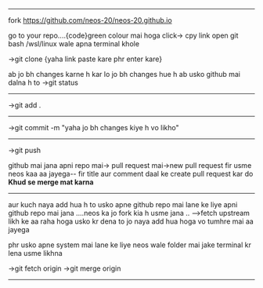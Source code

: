 *******************************************************
fork https://github.com/neos-20/neos-20.github.io

go to your repo....{code}green colour mai hoga 
click-> cpy link 
open git bash /wsl/linux wale apna terminal khole

->git clone {yaha link paste kare phr enter kare}

ab jo bh changes karne h kar lo
jo bh changes hue h ab usko github mai dalna h 
to 
->git status
***
->git add .
***
->git commit -m "yaha jo bh changes kiye h vo likho"
***
->git push

github mai jana apni repo mai-> pull request mai->new pull request 
fir usme neos kaa aa jayega--
fir title aur comment daal ke create pull request kar do
**Khud se merge mat karna**
******************************************************
aur kuch naya add hua h to usko apne github repo mai lane ke liye
apni github repo mai jana ....neos ka jo fork kia h usme jana ..
-->fetch upstream likh ke aa raha hoga 
usko kr dena to jo naya add hua hoga vo tumhre mai aa jayega

phr usko apne system mai lane ke liye
neos wale folder mai jake terminal kr lena
usme likhna

->git fetch origin
->git merge origin

**************************************************************

